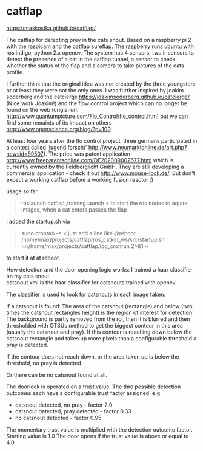 # catflap
https://maxkostka.github.io/catflap/

The catflap for detecting prey in the cats snout.
Based on a raspberry pi 2 with the raspicam and the catflap sureflap.
The raspberry runs ubuntu with ros indigo, python 2.x opencv.
The system has 4 sensors, two ir sensors to detect the presence of a cat in the catflap tunnel, a sensor to check, whether the status of the flap and a camera to take pictures of the cats profile.

I further think that the original idea was not created by the three youngsters or at least they were not the only ones.
I was further inspired by joakim soderberg and the catcierge https://joakimsoderberg.github.io/catcierge/ (Nice work Joakim!) and the flow control project which can no longer be found on the web (origial url: http://www.quantumpicture.com/Flo_Control/flo_control.htm) but we can find some remaints of its impact on others http://www.openscience.org/blog/?p=109.

At least four years after the flo control project, three germans participated in a contest called 'jugend forscht' http://www.neumarktonline.de/art.php?newsid=59507). The price was patent application http://www.freepatentsonline.com/DE202009002677.html which is currently owned by the Feldberglicht GmbH. They are still developing a commercial application - check it out http://www.mouse-lock.de/. But don't expect a working catflap before a working fusion reactor ;)

usage so far
> roslaunch catflap_training.launch <
to start the ros nodes to aquire images, when a cat enters passes the flap

i added the startup.sh via
> sudo crontab -e <
just add a line like 
> @reboot /home/max/projects/catflap/ros_catkin_ws/src/startup.sh >>/home/max/projects/catflap/log_cronrun 2>&1 <

to start it at at reboot


How detection and the door opening logic works:
I trained a haar classifier on my cats snout.       
catsnout.xml is the haar classifier for catsnouts trained with opencv.

The classifier is used to look for catsnouts in each image taken.

If a catsnout is found:
The area of the catsnout (rectangle) and below (two times the catsnout
rectangles height) is the region of interest for detection.
The background is partly removed from the roi, then it is blurred and
then thresholded with OTSUs method to get the biggest contour in this
area (usually the catsnout and pray).
If this contour is reaching down below the catsnout rectangle and
takes up more pixels than a configurable threshold a pray is detected.

If the contour does not reach down, or the area taken up is below the
threshold, no pray is detected.

Or there can be no catsnout found at all.

The doorlock is operated on a trust value.
The thre possible detection outcomes each have a configurable trust factor assigned. e.g.
- catsnout detected, no pray       - factor 2.0
- catsnout detected, pray detected - factor 0.33
- no catsnout detected             - factor 0.95

The momentary trust value is multiplied with the detection outcome factor.
Starting value is 1.0
The door opens if the trust value is above or equal to 4.0
